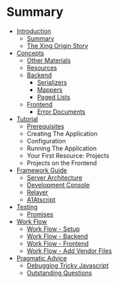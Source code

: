 # Summary

* [Introduction](README.md)
   * [Summary](summary.md)
   * [The Xing Origin Story](introduction/the_xing_origin_story.md)
* [Concepts](concepts.md)
   * [Other Materials](concepts/other_resources.md)
   * [Resources](resources.md)
   * [Backend](concepts/backend.md)
       * [Serializers](concepts/backend/serializers.md)
       * [Mappers](concepts/backend/mappers.md)
       * [Paged Lists](concepts/backend/paged_lists.md)
   * [Frontend](concepts/frontend.md)
       * [Error Documents](concepts/frontend/error_documents.md)
* [Tutorial](tutorial.md)
   * [Prerequisites](prerequisites.md)
   * Creating The Application
   * Configuration
   * Running The Application
   * Your First Resource: Projects
   * Projects on the Frontend
* [Framework Guide](framework_guide.md)
   * [Server Architecture](server_architecture.md)
   * [Development Console](development_console.md)
   * [Relayer](framework_guide/relayer.md)
   * [A1Atscript](framework_guide/a1atscript.md)
* [Testing](testing.md)
   * [Promises](testing/promises.md)
* [Work Flow](work_flow.md)
   * [Work Flow - Setup](work_flow/setup.md)
   * [Work Flow - Backend](work_flow/be.md)
   * [Work Flow - Frontend](work_flow/fe.md)
   * [Work Flow - Add Vendor Files](work_flow/vendor.md)
* [Pragmatic Advice](pragmatism.md)
   * [Debugging Tricky Javascript](pragmatism/js_debugging.md)
   * [Outstanding Questions](pragmatism/outstanding_questions.md)

